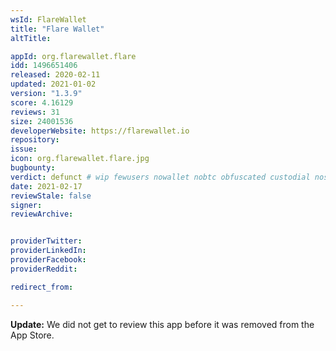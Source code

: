 ```yaml
---
wsId: FlareWallet
title: "Flare Wallet"
altTitle:

appId: org.flarewallet.flare
idd: 1496651406
released: 2020-02-11
updated: 2021-01-02
version: "1.3.9"
score: 4.16129
reviews: 31
size: 24001536
developerWebsite: https://flarewallet.io
repository:
issue:
icon: org.flarewallet.flare.jpg
bugbounty:
verdict: defunct # wip fewusers nowallet nobtc obfuscated custodial nosource nonverifiable reproducible bounty defunct
date: 2021-02-17
reviewStale: false
signer:
reviewArchive:


providerTwitter:
providerLinkedIn:
providerFacebook:
providerReddit:

redirect_from:

---
```


**Update:** We did not get to review this app before it was removed from the App
Store.
